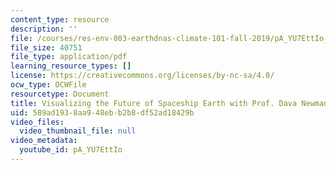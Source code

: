 ```yaml
---
content_type: resource
description: ''
file: /courses/res-env-003-earthdnas-climate-101-fall-2019/pA_YU7EttIo_transcript.pdf
file_size: 40751
file_type: application/pdf
learning_resource_types: []
license: https://creativecommons.org/licenses/by-nc-sa/4.0/
ocw_type: OCWFile
resourcetype: Document
title: Visualizing the Future of Spaceship Earth with Prof. Dava Newman transcript
uid: 589ad193-8aa9-48eb-b2b8-df52ad18429b
video_files:
  video_thumbnail_file: null
video_metadata:
  youtube_id: pA_YU7EttIo
---
```

